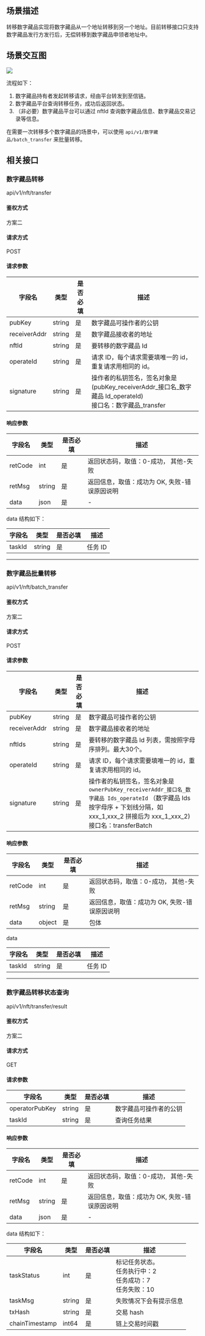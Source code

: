 

## 场景描述

转移数字藏品实现将数字藏品从一个地址转移到另一个地址。目前转移接口只支持数字藏品发行方发行后，无偿转移到数字藏品申领者地址中。

## 场景交互图
![](https://qcloudimg.tencent-cloud.cn/raw/274590cffcfb2d7d488169959bbf9d26.png)

流程如下：

1. 数字藏品持有者发起转移请求，经由平台转发到至信链。
2. 数字藏品平台查询转移任务，成功后返回状态。
3. （非必要）数字藏品平台可以通过 nftId 查询数字藏品信息、数字藏品交易记录等信息。

在需要一次转移多个数字藏品的场景中，可以使用 `api/v1/数字藏品/batch_transfer` 来批量转移。

## 相关接口



### 数字藏品转移

api/v1/nft/transfer

#### 鉴权方式

方案二

#### 请求方式

POST

#### 请求参数

|  字段名       	|  类型   	|  是否必填 	|  描述                                                                                                    	|
|---------------	|---------	|-----------	|----------------------------------------------------------------------------------------------------------	|
|  pubKey       	|  string 	|  是       	|  数字藏品可操作者的公钥                                                                                  	|
|  receiverAddr 	|  string 	|  是       	|  数字藏品接收者的地址                                                                                    	|
|  nftId   	     |  string 	|  是       	|  要转移的数字藏品 Id                                                                                      	|
|  operateId    	|  string 	|  是       	|  请求 ID，每个请求需要填唯一的 id，重复请求用相同的 id。                                                    	|
|  signature    	|  string 	|  是       	|  操作者的私钥签名，签名对象是 (pubKey_receiverAddr_接口名_数字藏品 Id_operateId) <br>接口名：数字藏品_transfer 	|

#### 响应参数
|  字段名  	|  类型   	|  是否必填 	|  描述                                        	|
|----------	|---------	|-----------	|----------------------------------------------	|
|  retCode 	|  int    	|  是       	|  返回状态码，取值：0-成功， 其他-失败        	|
|  retMsg  	|  string 	|  是       	|  返回信息，取值：成功为 OK, 失败-错误原因说明 	|
|  data    	|  json   	|  是       	|                   -                           	|

data 结构如下：

|  字段名 	|  类型   	|  是否必填 	|  描述                                        	|
|---------	|---------	|-----------	|----------------------------------------------	|
|  taskId 	|  string 	|  是       	|  任务 ID                                      	|


---
### 数字藏品批量转移

api/v1/nft/batch_transfer


#### 鉴权方式

方案二

#### 请求方式

POST

#### 请求参数

 |  字段名       	|  类型   	|  是否必填 	|  描述                                                                                                                                                                        	|
|---------------	|---------	|-----------	|------------------------------------------------------------------------------------------------------------------------------------------------------------------------------	|
|  pubKey       	|  string 	|  是       	|  数字藏品可操作者的公钥                                                                                                                                                      	|
|  receiverAddr 	|  string 	|  是       	|  数字藏品接收者的地址                                                                                                                                                        	|
|  nftIds  	     |  string 	|  是       	|  要转移的数字藏品 Id 列表，需按照字母序排列。最大30个。                                                                                                                          	|
|  operateId    	|  string 	|  是       	|  请求 ID，每个请求需要填唯一的 id，重复请求用相同的 id。                                                                                                                        	|
|  signature    	|  string 	|  是       	|  操作者的私钥签名，签名对象是 `ownerPubKey_receiverAddr_接口名_数字藏品 Ids_operateId` （数字藏品 Ids 按字母序 + 下划线分隔，如 xxx_1,xxx_2 拼接后为 xxx_1_xxx_2) <br>接口名：transferBatch 	|

#### 响应参数

|  字段名  	|  类型   	|  是否必填 	|  描述                                        	|
|----------	|---------	|-----------	|----------------------------------------------	|
|  retCode 	|  int    	|  是       	|  返回状态码，取值：0-成功， 其他-失败        	|
|  retMsg  	|  string 	|  是       	|  返回信息，取值：成功为 OK, 失败-错误原因说明 	|
|  data    	|  object 	|  是       	|  包体                                        	|

data

|  字段名 	|  类型   	|  是否必填 	|  描述                                        	|
|---------	|---------	|-----------	|----------------------------------------------	|
|  taskId 	|  string 	|  是       	|  任务 ID                                      	|


---
### 数字藏品转移状态查询

api/v1/nft/transfer/result

#### 鉴权方式

方案二

#### 请求方式

GET

#### 请求参数

|  字段名         	|  类型   	|  是否必填 	|  描述                   	|
|-----------------	|---------	|-----------	|-------------------------	|
|  operatorPubKey 	|  string 	|  是       	|  数字藏品可操作者的公钥 	|
|  taskId         	|  string 	|  是       	|  查询任务结果           	|

#### 响应参数

|  字段名  	|  类型   	|  是否必填 	|  描述                                        	|
|----------	|---------	|-----------	|----------------------------------------------	|
|  retCode 	|  int    	|  是       	|  返回状态码，取值：0-成功， 其他-失败        	|
|  retMsg  	|  string 	|  是       	|  返回信息，取值：成功为 OK, 失败-错误原因说明 	|
|  data    	|  json   	|  是       	|            -                                  	|

data 结构如下：

|  字段名         	|  类型   	|  是否必填 	|  描述                                                  	|
|-----------------	|---------	|-----------	|--------------------------------------------------------	|
|  taskStatus     	|  int    	|  是       	|  标记任务状态。<br>任务执行中：2  <br>任务成功：7 <br>  任务失败：10 	|
|  taskMsg        	|  string 	|  是       	|  失败情况下会有提示信息                                	|
|  txHash         	|  string 	|  是       	|  交易 hash                                              	|
|  chainTimestamp 	|  int64  	|  是       	|  链上交易时间戳                                        	|
